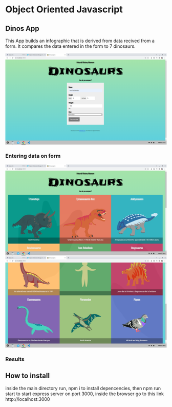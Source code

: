 # Object Oriented Javascript 

## Dinos App
This App builds an infographic that is derived from data recived from a form. It compares the data entered in the form to 7 dinosaurs. 

![alt text](/previewImages/formInput.png)
### Entering data on form

![alt text](/previewImages/results1.png)
![alt text](/previewImages/results2.png)
### Results

## How to install
inside the main directory run, npm i to install depencencies,
then npm run start to start express server on port 3000,
inside the browser go to this link
http://localhost:3000




